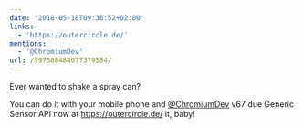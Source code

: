 ```yaml
---
date: '2018-05-18T09:36:52+02:00'
links:
  - 'https://outercircle.de/'
mentions:
  - '@ChromiumDev'
url: /997380484077379584/
---
```

Ever wanted to shake a spray can?

You can do it with your mobile phone and [@ChromiumDev](https://twitter.com/@ChromiumDev) v67 due Generic Sensor API now at https://outercircle.de/ it, baby!
